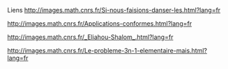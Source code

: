 Liens
http://images.math.cnrs.fr/Si-nous-faisions-danser-les.html?lang=fr

http://images.math.cnrs.fr/Applications-conformes.html?lang=fr

http://images.math.cnrs.fr/_Eliahou-Shalom_.html?lang=fr

http://images.math.cnrs.fr/Le-probleme-3n-1-elementaire-mais.html?lang=fr
